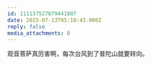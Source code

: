 ```yaml
---
id: 111137527879441807
date: 2015-07-13T05:18:43.000Z
reply: false
media_attachments: 0
---
```


观音菩萨真厉害啊，每次台风到了普陀山就要转向。

